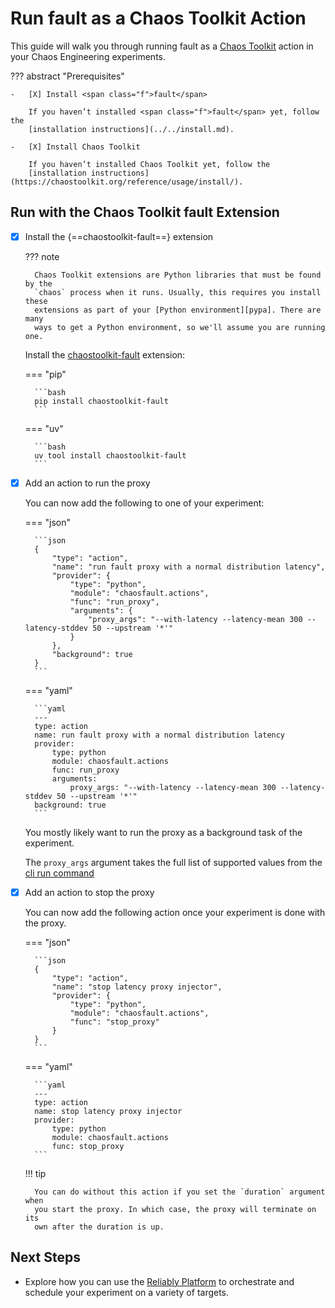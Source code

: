 # Run <span class="f">fault</span> as a Chaos Toolkit Action

This guide will walk you through running <span class="f">fault</span> as a [Chaos Toolkit][ctk] action
in your Chaos Engineering experiments.

[ctk]: https://chaostoolkit.org/
[exp]: https://chaostoolkit.org/reference/api/experiment/
[pypa]: https://packaging.python.org/en/latest/tutorials/installing-packages/
[ctkfault]: https://github.com/chaostoolkit-incubator/chaostoolkit-fault

??? abstract "Prerequisites"

    -   [X] Install <span class="f">fault</span>

        If you haven’t installed <span class="f">fault</span> yet, follow the
        [installation instructions](../../install.md).

    -   [X] Install Chaos Toolkit

        If you haven’t installed Chaos Toolkit yet, follow the
        [installation instructions](https://chaostoolkit.org/reference/usage/install/).

## Run with the Chaos Toolkit <span class="f">fault</span> Extension

-   [X] Install the {==chaostoolkit-fault==} extension

    ??? note

        Chaos Toolkit extensions are Python libraries that must be found by the
        `chaos` process when it runs. Usually, this requires you install these
        extensions as part of your [Python environment][pypa]. There are many
        ways to get a Python environment, so we'll assume you are running one.

    Install the [chaostoolkit-fault][ctkfault] extension:

    === "pip"

        ```bash
        pip install chaostoolkit-fault
        ```

    === "uv"

        ```bash
        uv tool install chaostoolkit-fault
        ```

-   [X] Add an action to run the proxy

    You can now add the following to one of your experiment:

    === "json"

        ```json
        {
            "type": "action",
            "name": "run fault proxy with a normal distribution latency",
            "provider": {
                "type": "python",
                "module": "chaosfault.actions",
                "func": "run_proxy",
                "arguments": {
                    "proxy_args": "--with-latency --latency-mean 300 --latency-stddev 50 --upstream '*'"
                }
            },
            "background": true
        }
        ```

    === "yaml"

        ```yaml
        ---
        type: action
        name: run fault proxy with a normal distribution latency
        provider:
            type: python
            module: chaosfault.actions
            func: run_proxy
            arguments:
                proxy_args: "--with-latency --latency-mean 300 --latency-stddev 50 --upstream '*'"
        background: true
        ```

    You mostly likely want to run the proxy as a background task of the
    experiment.

    The `proxy_args` argument takes the full list of supported values from the
    [cli run command](../reference/cli-commands.md#run-command-options)

-   [X] Add an action to stop the proxy

    You can now add the following action once your experiment is done with
    the proxy.

    === "json"

        ```json
        {
            "type": "action",
            "name": "stop latency proxy injector",
            "provider": {
                "type": "python",
                "module": "chaosfault.actions",
                "func": "stop_proxy"
            }
        }
        ```

    === "yaml"

        ```yaml
        ---
        type: action
        name: stop latency proxy injector
        provider:
            type: python
            module: chaosfault.actions
            func: stop_proxy
        ```

    !!! tip

        You can do without this action if you set the `duration` argument when
        you start the proxy. In which case, the proxy will terminate on its
        own after the duration is up.

## Next Steps

- Explore how you can use the [Reliably Platform](run-with-reliably.md) to
  orchestrate and schedule your experiment on a variety of targets.